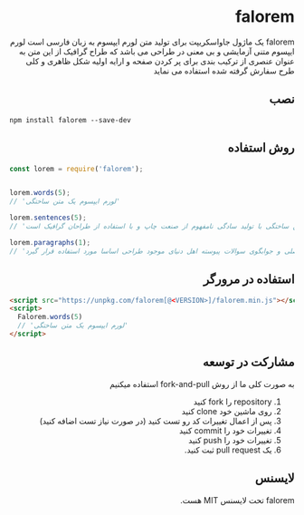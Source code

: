 <h1 dir="rtl">falorem</h1>

<p dir="rtl">
falorem یک ماژول جاواسکریپت برای تولید متن لورم ایپسوم به زبان فارسی است
لورم ایپسوم متنی آزمایشی و بی معنی در طراحی می باشد که طراح گرافیک از این متن به عنوان عنصری از ترکیب بندی برای پر کردن صفحه و ارایه اولیه شکل ظاهری و کلی طرح سفارش گرفته شده استفاده می نماید
</p>

<h2 dir="rtl">
نصب
</h2>

`npm install falorem --save-dev`

<h2 dir="rtl">
روش استفاده
</h2>

```javascript
const lorem = require('falorem');


lorem.words(5);
// 'لورم ایپسوم یک متن ساختگی'

lorem.sentences(5);
// 'لورم ایپسوم متن ساختگی با تولید سادگی نامفهوم از صنعت چاپ و با استفاده از طراحان گرافیک است.'

lorem.paragraphs(1);
// 'لورم ایپسوم متن ساختگی با تولید سادگی نامفهوم از صنعت چاپ و با استفاده از طراحان گرافیک است. چاپگرها و متون بلکه روزنامه و مجله در ستون و سطرآنچنان که لازم است و برای شرایط فعلی تکنولوژی مورد نیاز و کاربردهای متنوع با هدف بهبود ابزارهای کاربردی می باشد. کتابهای زیادی در شصت و سه درصد گذشته، حال و آینده شناخت فراوان جامعه و متخصصان را می طلبد تا با نرم افزارها شناخت بیشتری را برای طراحان رایانه ای علی الخصوص طراحان خلاقی و فرهنگ پیشرو در زبان فارسی ایجاد کرد. در این صورت می توان امید داشت که تمام و دشواری موجود در ارائه راهکارها و شرایط سخت تایپ به پایان رسد و زمان مورد نیاز شامل حروفچینی دستاوردهای اصلی و جوابگوی سوالات پیوسته اهل دنیای موجود طراحی اساسا مورد استفاده قرار گیرد'
```

<h2 dir="rtl">استفاده در مرورگر</h2>

```html
<script src="https://unpkg.com/falorem[@<VERSION>]/falorem.min.js"></script>
<script>
  Falorem.words(5)
  // 'لورم ایپسوم یک متن ساختگی'
</script>
```

<h2 dir="rtl">مشارکت در توسعه</h2>

<p dir="rtl">به صورت کلی ما از روش fork-and-pull استفاده میکنیم</p>

<ol dir="rtl">
  <li>repository را fork کنید</li>
  <li>روی ماشین خود clone کنید</li>
  <li>پس از اعمال تغییرات کد رو تست کنید (در صورت نیاز تست اضافه کنید)</li>
  <li>تغییرات خود را commit کنید</li>
  <li>تغییرات خود را push کنید</li>
  <li>یک pull request ثبت کنید.</li>
</ol>

<h2 dir="rtl">لایسنس</h2>

<p dir="rtl">
falorem تحت لایسنس MIT هست.
</p>
